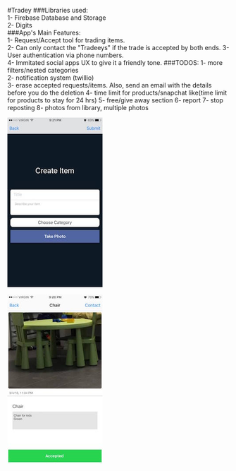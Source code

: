 #Tradey 
###Libraries used:  
1- Firebase Database and Storage  
2- Digits  
###App's Main Features:  
1- Request/Accept tool for trading items.   
2- Can only contact the "Tradeeys" if the trade is accepted by both ends.
3- User authentication via phone numbers.  
4- Immitated social apps UX to give it a friendly tone.
###TODOS:
1- more filters/nested categories  
2- notification system (twillio)  
3- erase accepted requests/items. Also, send an email with the details before you do the deletion 
4- time limit for products/snapchat like(time limit for products to stay for 24 hrs) 
5- free/give away section 
6- report 
7- stop reposting 
8- photos from library, multiple photos 
  
![Alt text](Add.jpg "Add Page")  
  
![Alt text](Item.jpg "Item Page")  


  

